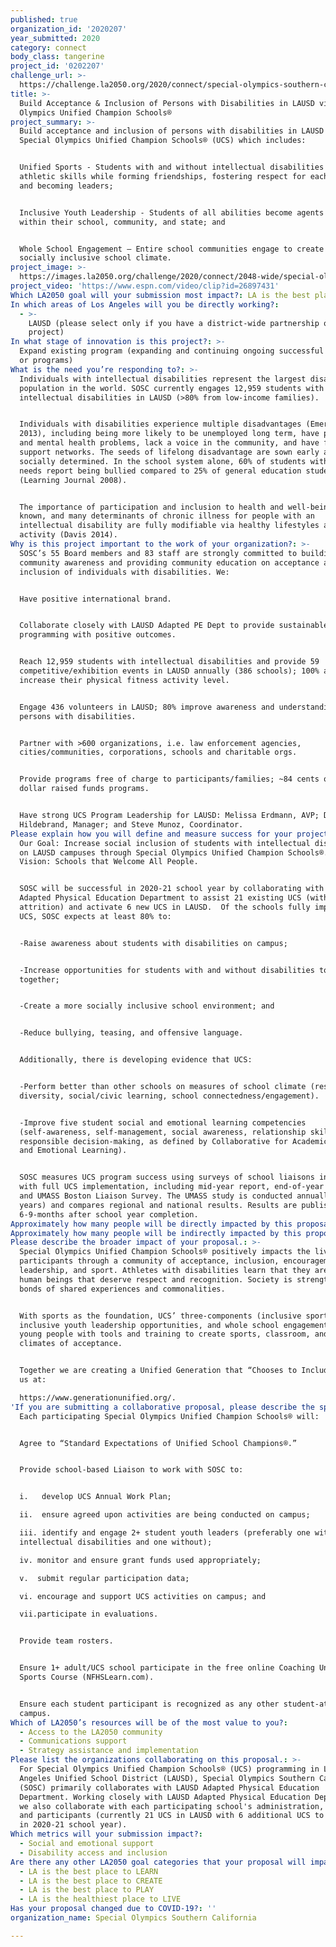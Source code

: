 ```yaml
---
published: true
organization_id: '2020207'
year_submitted: 2020
category: connect
body_class: tangerine
project_id: '0202207'
challenge_url: >-
  https://challenge.la2050.org/2020/connect/special-olympics-southern-california/
title: >-
  Build Acceptance & Inclusion of Persons with Disabilities in LAUSD via Special
  Olympics Unified Champion Schools®
project_summary: >-
  Build acceptance and inclusion of persons with disabilities in LAUSD via
  Special Olympics Unified Champion Schools® (UCS) which includes:


  Unified Sports - Students with and without intellectual disabilities develop
  athletic skills while forming friendships, fostering respect for each other,
  and becoming leaders; 


  Inclusive Youth Leadership - Students of all abilities become agents of change
  within their school, community, and state; and


  Whole School Engagement – Entire school communities engage to create a
  socially inclusive school climate.
project_image: >-
  https://images.la2050.org/challenge/2020/connect/2048-wide/special-olympics-southern-california.jpg
project_video: 'https://www.espn.com/video/clip?id=26897431'
Which LA2050 goal will your submission most impact?: LA is the best place to CONNECT
In which areas of Los Angeles will you be directly working?:
  - >-
    LAUSD (please select only if you have a district-wide partnership or
    project)
In what stage of innovation is this project?: >-
  Expand existing program (expanding and continuing ongoing successful projects
  or programs)
What is the need you’re responding to?: >-
  Individuals with intellectual disabilities represent the largest disabled
  population in the world. SOSC currently engages 12,959 students with
  intellectual disabilities in LAUSD (>80% from low-income families).


  Individuals with disabilities experience multiple disadvantages (Emerson
  2013), including being more likely to be unemployed long term, have physical
  and mental health problems, lack a voice in the community, and have fewer
  support networks. The seeds of lifelong disadvantage are sown early and are
  socially determined. In the school system alone, 60% of students with special
  needs report being bullied compared to 25% of general education students
  (Learning Journal 2008).


  The importance of participation and inclusion to health and well‐being is well
  known, and many determinants of chronic illness for people with an
  intellectual disability are fully modifiable via healthy lifestyles and
  activity (Davis 2014).
Why is this project important to the work of your organization?: >-
  SOSC’s 55 Board members and 83 staff are strongly committed to building
  community awareness and providing community education on acceptance and
  inclusion of individuals with disabilities. We:


  Have positive international brand.


  Collaborate closely with LAUSD Adapted PE Dept to provide sustainable UCS
  programming with positive outcomes.


  Reach 12,959 students with intellectual disabilities and provide 59
  competitive/exhibition events in LAUSD annually (386 schools); 100% athletes
  increase their physical fitness activity level.


  Engage 436 volunteers in LAUSD; 80% improve awareness and understanding of
  persons with disabilities.


  Partner with >600 organizations, i.e. law enforcement agencies,
  cities/communities, corporations, schools and charitable orgs.


  Provide programs free of charge to participants/families; ~84 cents of every
  dollar raised funds programs.


  Have strong UCS Program Leadership for LAUSD: Melissa Erdmann, AVP; Dustin
  Hildebrand, Manager; and Steve Munoz, Coordinator.
Please explain how you will define and measure success for your project.: >-
  Our Goal: Increase social inclusion of students with intellectual disabilities
  on LAUSD campuses through Special Olympics Unified Champion Schools®. Our
  Vision: Schools that Welcome All People.


  SOSC will be successful in 2020-21 school year by collaborating with LAUSD’s
  Adapted Physical Education Department to assist 21 existing UCS (with <10%
  attrition) and activate 6 new UCS in LAUSD.  Of the schools fully implementing
  UCS, SOSC expects at least 80% to:


  -Raise awareness about students with disabilities on campus; 


  -Increase opportunities for students with and without disabilities to work
  together;


  -Create a more socially inclusive school environment; and 


  -Reduce bullying, teasing, and offensive language.


  Additionally, there is developing evidence that UCS:


  -Perform better than other schools on measures of school climate (respect for
  diversity, social/civic learning, school connectedness/engagement). 


  -Improve five student social and emotional learning competencies
  (self-awareness, self-management, social awareness, relationship skills, and
  responsible decision-making, as defined by Collaborative for Academic, Social,
  and Emotional Learning).


  SOSC measures UCS program success using surveys of school liaisons in schools
  with full UCS implementation, including mid-year report, end-of-year report,
  and UMASS Boston Liaison Survey. The UMASS study is conducted annually (11+
  years) and compares regional and national results. Results are published
  6-9-months after school year completion.
Approximately how many people will be directly impacted by this proposal?: '1555'
Approximately how many people will be indirectly impacted by this proposal?: '30590'
Please describe the broader impact of your proposal.: >-
  Special Olympics Unified Champion Schools® positively impacts the lives of all
  participants through a community of acceptance, inclusion, encouragement,
  leadership, and sport. Athletes with disabilities learn that they are valued
  human beings that deserve respect and recognition. Society is strengthened by
  bonds of shared experiences and commonalities.


  With sports as the foundation, UCS’ three-components (inclusive sports,
  inclusive youth leadership opportunities, and whole school engagement) equip
  young people with tools and training to create sports, classroom, and school
  climates of acceptance. 


  Together we are creating a Unified Generation that “Chooses to Include.”  Join
  us at:

  https://www.generationunified.org/.
'If you are submitting a collaborative proposal, please describe the specific role of partner organizations in the project.': >-
  Each participating Special Olympics Unified Champion Schools® will:


  Agree to “Standard Expectations of Unified School Champions®.”


  Provide school-based Liaison to work with SOSC to:


  i.   develop UCS Annual Work Plan;

  ii.  ensure agreed upon activities are being conducted on campus;

  iii. identify and engage 2+ student youth leaders (preferably one with
  intellectual disabilities and one without);

  iv. monitor and ensure grant funds used appropriately;

  v.  submit regular participation data;

  vi. encourage and support UCS activities on campus; and 

  vii.participate in evaluations.


  Provide team rosters.


  Ensure 1+ adult/UCS school participate in the free online Coaching Unified
  Sports Course (NFHSLearn.com).


  Ensure each student participant is recognized as any other student-athlete on
  campus.
Which of LA2050’s resources will be of the most value to you?:
  - Access to the LA2050 community
  - Communications support
  - Strategy assistance and implementation
Please list the organizations collaborating on this proposal.: >-
  For Special Olympics Unified Champion Schools® (UCS) programming in Los
  Angeles Unified School District (LAUSD), Special Olympics Southern California
  (SOSC) primarily collaborates with LAUSD Adapted Physical Education
  Department. Working closely with LAUSD Adapted Physical Education Department,
  we also collaborate with each participating school's administration, liaison,
  and participants (currently 21 UCS in LAUSD with 6 additional UCS to be added
  in 2020-21 school year). 
Which metrics will your submission impact?:
  - Social and emotional support
  - Disability access and inclusion
Are there any other LA2050 goal categories that your proposal will impact?:
  - LA is the best place to LEARN
  - LA is the best place to CREATE
  - LA is the best place to PLAY
  - LA is the healthiest place to LIVE
Has your proposal changed due to COVID-19?: ''
organization_name: Special Olympics Southern California

---
```

